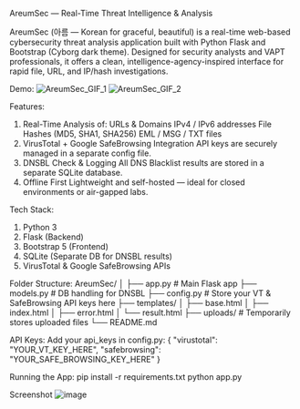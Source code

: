 AreumSec — Real-Time Threat Intelligence & Analysis

AreumSec (아름 — Korean for graceful, beautiful) is a real-time web-based cybersecurity threat analysis application built with Python Flask and Bootstrap (Cyborg dark theme). Designed for security analysts and VAPT professionals, it offers a clean, intelligence-agency-inspired interface for rapid file, URL, and IP/hash investigations.


Demo:
![AreumSec_GIF_1](https://github.com/user-attachments/assets/78164df2-74e2-4e0e-9e0b-0a3891c84df5)
![AreumSec_GIF_2](https://github.com/user-attachments/assets/ae28f3d6-e14b-4f6b-9264-e36c9242a9d8)



Features:
1) Real-Time Analysis of:
     URLs & Domains
     IPv4 / IPv6 addresses
     File Hashes (MD5, SHA1, SHA256)
     EML / MSG / TXT files
2) VirusTotal + Google SafeBrowsing Integration
     API keys are securely managed in a separate config file.
4) DNSBL Check & Logging
     All DNS Blacklist results are stored in a separate SQLite database.
5) Offline First
     Lightweight and self-hosted — ideal for closed environments or air-gapped labs.


Tech Stack:
1) Python 3
2) Flask (Backend)
3) Bootstrap 5 (Frontend)
4) SQLite (Separate DB for DNSBL results)
5) VirusTotal & Google SafeBrowsing APIs


Folder Structure:
AreumSec/
│
├── app.py                  # Main Flask app
├── models.py               # DB handling for DNSBL
├── config.py               # Store your VT & SafeBrowsing API keys here
├── templates/
│   ├── base.html
│   ├── index.html
│   ├── error.html
│   └── result.html
├── uploads/                # Temporarily stores uploaded files
└── README.md


API Keys:
Add your api_keys in config.py:
{
  "virustotal": "YOUR_VT_KEY_HERE",
  "safebrowsing": "YOUR_SAFE_BROWSING_KEY_HERE"
}


Running the App:
pip install -r requirements.txt
python app.py


Screenshot
![image](https://github.com/user-attachments/assets/9b832343-a945-490d-bce4-4ea2194e57bb)
